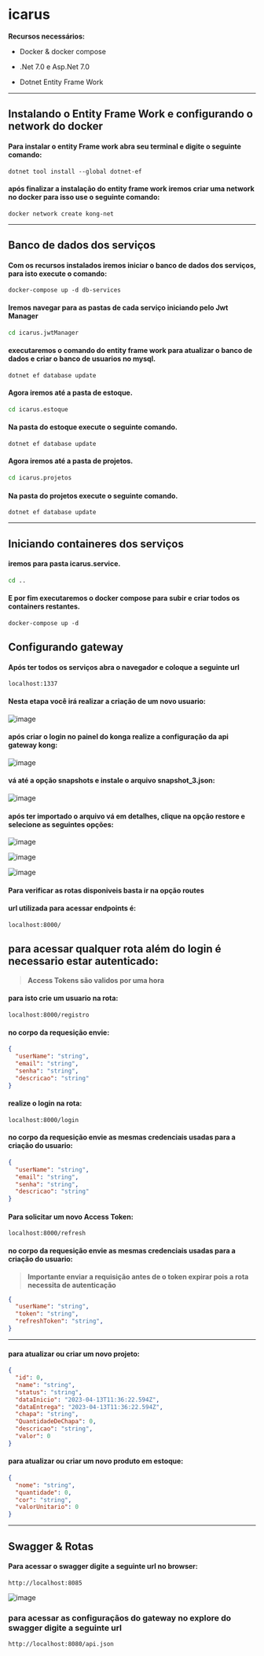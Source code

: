 # icarus

**Recursos necessários:**
* Docker & docker compose
- .Net 7.0 e Asp.Net 7.0
* Dotnet Entity Frame Work

---
## Instalando o Entity Frame Work e configurando o network do docker

#### Para instalar o entity Frame work abra seu terminal e digite o seguinte comando:

``` dotnet
dotnet tool install --global dotnet-ef
```
#### após finalizar a instalação do entity frame work iremos criar uma network no docker para isso use o seguinte comando:

```
docker network create kong-net
``` 

---

## Banco de dados dos serviços
#### Com os recursos instalados iremos iniciar o banco de dados dos serviços, para isto execute o comando:

``` docker
docker-compose up -d db-services
```
#### Iremos navegar para as pastas de cada serviço iniciando pelo Jwt Manager

``` bash
cd icarus.jwtManager
```

#### executaremos o comando do entity frame work para atualizar o banco de dados e criar o banco de usuarios no mysql.

``` dotnet
dotnet ef database update 
```

#### Agora iremos até a pasta de estoque.

``` bash
cd icarus.estoque
```

#### Na pasta do estoque execute o seguinte comando.

``` dotnet
dotnet ef database update 
```

#### Agora iremos até a pasta de projetos.

``` bash
cd icarus.projetos
```

#### Na pasta do projetos execute o seguinte comando.

``` dotnet
dotnet ef database update 
```

---
## Iniciando containeres dos serviços 

#### iremos para pasta icarus.service.
``` bash
cd ..
```
#### E por fim executaremos o docker compose para subir e criar todos os containers restantes.
```
docker-compose up -d 
``` 

## Configurando gateway

#### Após ter todos os serviços abra o navegador e coloque a seguinte url

```
localhost:1337
```
#### Nesta etapa você irá realizar a criação de um novo usuario:
![image](https://user-images.githubusercontent.com/108486349/234555055-d6f8f771-0c3c-4f1b-b866-400bfc2efbe5.png)

#### após criar o login no painel do konga realize a configuração da api gateway kong:
![image](https://user-images.githubusercontent.com/108486349/234555609-3e5fd848-2c50-4ac9-97d2-bb3ca01efcf7.png)

#### vá até a opção **snapshots** e instale o arquivo **snapshot_3.json:**
![image](https://user-images.githubusercontent.com/108486349/234556088-54b1c3c4-8bd1-4cda-b03c-1880a0f6f0ee.png)

#### após ter importado o arquivo vá em detalhes, clique na opção restore e selecione as seguintes opções:
![image](https://user-images.githubusercontent.com/108486349/234556253-a22a84bc-d7c1-45a0-804a-2864d4e674fd.png)

![image](https://user-images.githubusercontent.com/108486349/234556449-15f915a3-f3bb-48a1-95f4-36179d2ac575.png)

![image](https://user-images.githubusercontent.com/108486349/234556772-fd3e29be-047b-4ea4-b0fb-804b6318742d.png)

#### Para verificar as rotas disponiveis basta ir na opção routes

#### url utilizada para acessar endpoints é:

``` 
localhost:8000/
``` 

## para acessar qualquer rota além do login é necessario estar autenticado:
> **Access Tokens são validos por uma hora**
#### para isto crie um usuario  na rota:

``` 
localhost:8000/registro
``` 
####  no corpo da requesição envie:

``` json 
{
  "userName": "string",
  "email": "string",
  "senha": "string",
  "descricao": "string"
}
``` 

#### realize o login na rota:

``` 
localhost:8000/login
``` 
#### no corpo da requesição envie as mesmas credenciais usadas para a criação do usuario:

``` json 
{
  "userName": "string",
  "email": "string",
  "senha": "string",
  "descricao": "string"
}
``` 
#### Para solicitar um novo Access Token:

``` 
localhost:8000/refresh
``` 
#### no corpo da requesição envie as mesmas credenciais usadas para a criação do usuario:
> **Importante enviar a requisição antes de o token expirar pois a rota necessita de autenticação**
``` json 
{
  "userName": "string",
  "token": "string",
  "refreshToken": "string",
}
``` 
--- 
#### para atualizar ou criar um novo projeto:

``` json 
{
  "id": 0,
  "name": "string",
  "status": "string",
  "dataInicio": "2023-04-13T11:36:22.594Z",
  "dataEntrega": "2023-04-13T11:36:22.594Z",
  "chapa": "string",
  "QuantidadeDeChapa": 0,
  "descricao": "string",
  "valor": 0
}
``` 


#### para atualizar ou criar um novo produto em estoque:

``` json 
{
  "nome": "string",
  "quantidade": 0,
  "cor": "string",
  "valorUnitario": 0
}
``` 
----

## Swagger & Rotas
#### Para acessar o swagger digite a seguinte url no browser:
```
http://localhost:8085
```
![image](https://user-images.githubusercontent.com/108486349/235678436-33b01ab0-a161-42cb-8f0b-d94c90a39daa.png)

### para acessar as configuraçãos do gateway no explore do swagger digite a seguinte url

```
http://localhost:8080/api.json
```
